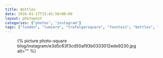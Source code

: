```yaml
---
title: Bottles
date: 2016-01-17T15:41:56+00:00
layout: photopost
categories: ["photos", "instagram"]
tags: ["london", "lumiere", "trafalgarsquare", "fountain", "bottles", "environment", "light"]
---
```


<figure class="photo photo--square">
  {% picture photo-square blog/instagram/e3d5c63f3cd50af93b0333012ede9230.jpg alt="" %}
</figure>


